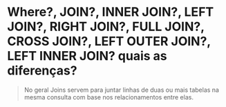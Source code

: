 # Where?, JOIN?, INNER JOIN?, LEFT JOIN?, RIGHT JOIN?, FULL JOIN?, CROSS JOIN?, LEFT OUTER JOIN?, LEFT INNER JOIN? quais as diferenças?
> No geral Joins servem para juntar linhas de duas ou mais tabelas na mesma consulta com base nos relacionamentos entre elas.

